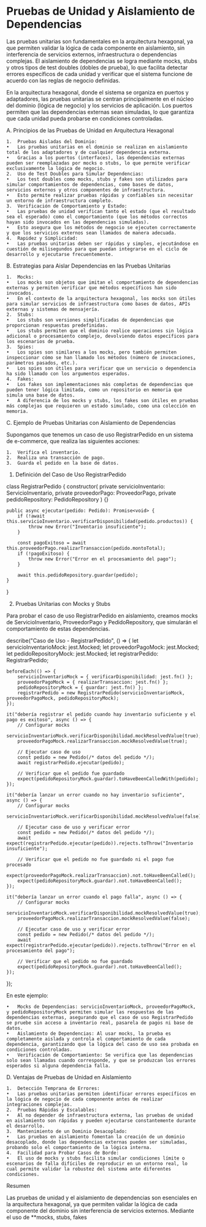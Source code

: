 # Pruebas de Unidad y Aislamiento de Dependencias

Las pruebas unitarias son fundamentales en la arquitectura hexagonal, ya que permiten validar la lógica de cada componente en aislamiento, sin interferencia de servicios externos, infraestructura o dependencias complejas. El aislamiento de dependencias se logra mediante mocks, stubs y otros tipos de test doubles (dobles de prueba), lo que facilita detectar errores específicos de cada unidad y verificar que el sistema funcione de acuerdo con las reglas de negocio definidas.

En la arquitectura hexagonal, donde el sistema se organiza en puertos y adaptadores, las pruebas unitarias se centran principalmente en el núcleo del dominio (lógica de negocio) y los servicios de aplicación. Los puertos permiten que las dependencias externas sean simuladas, lo que garantiza que cada unidad pueda probarse en condiciones controladas.

A. Principios de las Pruebas de Unidad en Arquitectura Hexagonal

    1.	Pruebas Aisladas del Dominio:
    •	Las pruebas unitarias en el dominio se realizan en aislamiento total de los adaptadores y de cualquier dependencia externa.
    •	Gracias a los puertos (interfaces), las dependencias externas pueden ser reemplazadas por mocks o stubs, lo que permite verificar exclusivamente la lógica de negocio.
    2.	Uso de Test Doubles para Simular Dependencias:
    •	Los test doubles como mocks, stubs y fakes son utilizados para simular comportamientos de dependencias, como bases de datos, servicios externos y otros componentes de infraestructura.
    •	Esto permite realizar pruebas rápidas y confiables sin necesitar un entorno de infraestructura completo.
    3.	Verificación de Comportamiento y Estado:
    •	Las pruebas de unidad verifican tanto el estado (que el resultado sea el esperado) como el comportamiento (que los métodos correctos hayan sido invocados en las dependencias simuladas).
    •	Esto asegura que los métodos de negocio se ejecuten correctamente y que los servicios externos sean llamados de manera adecuada.
    4.	Rapidez y Simplicidad:
    •	Las pruebas unitarias deben ser rápidas y simples, ejecutándose en cuestión de milisegundos para que puedan integrarse en el ciclo de desarrollo y ejecutarse frecuentemente.

B. Estrategias para Aislar Dependencias en las Pruebas Unitarias

    1.	Mocks:
    •	Los mocks son objetos que imitan el comportamiento de dependencias externas y permiten verificar que métodos específicos han sido invocados.
    •	En el contexto de la arquitectura hexagonal, los mocks son útiles para simular servicios de infraestructura como bases de datos, APIs externas y sistemas de mensajería.
    2.	Stubs:
    •	Los stubs son versiones simplificadas de dependencias que proporcionan respuestas predefinidas.
    •	Los stubs permiten que el dominio realice operaciones sin lógica adicional o procesamiento complejo, devolviendo datos específicos para los escenarios de prueba.
    3.	Spies:
    •	Los spies son similares a los mocks, pero también permiten inspeccionar cómo se han llamado los métodos (número de invocaciones, parámetros pasados, etc.).
    •	Los spies son útiles para verificar que un servicio o dependencia ha sido llamado con los argumentos esperados.
    4.	Fakes:
    •	Los fakes son implementaciones más completas de dependencias que pueden tener lógica limitada, como un repositorio en memoria que simula una base de datos.
    •	A diferencia de los mocks y stubs, los fakes son útiles en pruebas más complejas que requieren un estado simulado, como una colección en memoria.

C. Ejemplo de Pruebas Unitarias con Aislamiento de Dependencias

Supongamos que tenemos un caso de uso RegistrarPedido en un sistema de e-commerce, que realiza las siguientes acciones:

    1.	Verifica el inventario.
    2.	Realiza una transacción de pago.
    3.	Guarda el pedido en la base de datos.

1. Definición del Caso de Uso RegistrarPedido

class RegistrarPedido {
constructor(
private servicioInventario: ServicioInventario,
private proveedorPago: ProveedorPago,
private pedidoRepository: PedidoRepository
) {}

    public async ejecutar(pedido: Pedido): Promise<void> {
        if (!await this.servicioInventario.verificarDisponibilidad(pedido.productos)) {
            throw new Error("Inventario insuficiente");
        }

        const pagoExitoso = await this.proveedorPago.realizarTransaccion(pedido.montoTotal);
        if (!pagoExitoso) {
            throw new Error("Error en el procesamiento del pago");
        }

        await this.pedidoRepository.guardar(pedido);
    }

}

2. Pruebas Unitarias con Mocks y Stubs

Para probar el caso de uso RegistrarPedido en aislamiento, creamos mocks de ServicioInventario, ProveedorPago y PedidoRepository, que simularán el comportamiento de estas dependencias.

describe("Caso de Uso - RegistrarPedido", () => {
let servicioInventarioMock: jest.Mocked<ServicioInventario>;
let proveedorPagoMock: jest.Mocked<ProveedorPago>;
let pedidoRepositoryMock: jest.Mocked<PedidoRepository>;
let registrarPedido: RegistrarPedido;

    beforeEach(() => {
        servicioInventarioMock = { verificarDisponibilidad: jest.fn() };
        proveedorPagoMock = { realizarTransaccion: jest.fn() };
        pedidoRepositoryMock = { guardar: jest.fn() };
        registrarPedido = new RegistrarPedido(servicioInventarioMock, proveedorPagoMock, pedidoRepositoryMock);
    });

    it("debería registrar el pedido cuando hay inventario suficiente y el pago es exitoso", async () => {
        // Configurar mocks
        servicioInventarioMock.verificarDisponibilidad.mockResolvedValue(true);
        proveedorPagoMock.realizarTransaccion.mockResolvedValue(true);

        // Ejecutar caso de uso
        const pedido = new Pedido(/* datos del pedido */);
        await registrarPedido.ejecutar(pedido);

        // Verificar que el pedido fue guardado
        expect(pedidoRepositoryMock.guardar).toHaveBeenCalledWith(pedido);
    });

    it("debería lanzar un error cuando no hay inventario suficiente", async () => {
        // Configurar mocks
        servicioInventarioMock.verificarDisponibilidad.mockResolvedValue(false);

        // Ejecutar caso de uso y verificar error
        const pedido = new Pedido(/* datos del pedido */);
        await expect(registrarPedido.ejecutar(pedido)).rejects.toThrow("Inventario insuficiente");

        // Verificar que el pedido no fue guardado ni el pago fue procesado
        expect(proveedorPagoMock.realizarTransaccion).not.toHaveBeenCalled();
        expect(pedidoRepositoryMock.guardar).not.toHaveBeenCalled();
    });

    it("debería lanzar un error cuando el pago falla", async () => {
        // Configurar mocks
        servicioInventarioMock.verificarDisponibilidad.mockResolvedValue(true);
        proveedorPagoMock.realizarTransaccion.mockResolvedValue(false);

        // Ejecutar caso de uso y verificar error
        const pedido = new Pedido(/* datos del pedido */);
        await expect(registrarPedido.ejecutar(pedido)).rejects.toThrow("Error en el procesamiento del pago");

        // Verificar que el pedido no fue guardado
        expect(pedidoRepositoryMock.guardar).not.toHaveBeenCalled();
    });

});

En este ejemplo:

    •	Mocks de Dependencias: servicioInventarioMock, proveedorPagoMock, y pedidoRepositoryMock permiten simular las respuestas de las dependencias externas, asegurando que el caso de uso RegistrarPedido se pruebe sin acceso a inventario real, pasarela de pagos ni base de datos.
    •	Aislamiento de Dependencias: Al usar mocks, la prueba es completamente aislada y controla el comportamiento de cada dependencia, garantizando que la lógica del caso de uso sea probada en condiciones controladas.
    •	Verificación de Comportamiento: Se verifica que las dependencias solo sean llamadas cuando corresponde, y que se produzcan los errores esperados si alguna dependencia falla.

D. Ventajas de Pruebas de Unidad en Aislamiento

    1.	Detección Temprana de Errores:
    •	Las pruebas unitarias permiten identificar errores específicos en la lógica de negocio de cada componente antes de realizar integraciones complejas.
    2.	Pruebas Rápidas y Escalables:
    •	Al no depender de infraestructura externa, las pruebas de unidad en aislamiento son rápidas y pueden ejecutarse constantemente durante el desarrollo.
    3.	Mantenimiento de un Dominio Desacoplado:
    •	Las pruebas en aislamiento fomentan la creación de un dominio desacoplado, donde las dependencias externas pueden ser simuladas, probando solo el comportamiento de la lógica interna.
    4.	Facilidad para Probar Casos de Borde:
    •	El uso de mocks y stubs facilita simular condiciones límite o escenarios de falla difíciles de reproducir en un entorno real, lo cual permite validar la robustez del sistema ante diferentes condiciones.

Resumen

Las pruebas de unidad y el aislamiento de dependencias son esenciales en la arquitectura hexagonal, ya que permiten validar la lógica de cada componente del dominio sin interferencia de servicios externos. Mediante el uso de \*\*mocks, stubs, fakes
